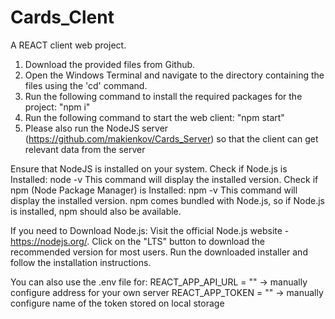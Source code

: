 # Cards_Clent
A REACT client web project.
1.	Download the provided files from Github.
2.	Open the Windows Terminal and navigate to the directory containing the files using the 'cd' command.
3.	Run the following command to install the required packages for the project: "npm i"
4.	Run the following command to start the web client: "npm start"
5.	Please also run the NodeJS server (https://github.com/makienkov/Cards_Server) so that the client can get relevant data from the server 

Ensure that NodeJS is installed on your system.
Check if Node.js is Installed: node -v
This command will display the installed version. Check if npm (Node Package Manager) is Installed: npm -v
This command will display the installed version.
npm comes bundled with Node.js, so if Node.js is installed, npm should also be available.

If you need to Download Node.js:
Visit the official Node.js website - https://nodejs.org/. 
Click on the "LTS" button to download the recommended version for most users. 
Run the downloaded installer and follow the installation instructions.

You can also use the .env file for:
REACT_APP_API_URL = "" -> manually configure address for your own server
REACT_APP_TOKEN = "" -> manually configure name of the token stored on local storage
